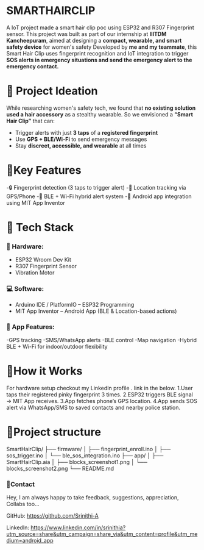# SMARTHAIRCLIP
A IoT project made a smart hair clip poc using ESP32 and R307 Fingerprint sensor.
This project was built as part of our internship at **IIITDM Kancheepuram**, aimed at designing a **compact, wearable, and smart safety device** for women's safety Developed by **me and my teammate**, this Smart Hair Clip uses fingerprint recognition and IoT integration to trigger **SOS alerts in emergency situations and send the emergency alert to the emergency contact.**

# 📌 Project Ideation

While researching women's safety tech, we found that **no existing solution used a hair accessory** as a stealthy wearable. So we envisioned a **“Smart Hair Clip”** that can:
- Trigger alerts with just **3 taps** of a **registered fingerprint**
- Use **GPS + BLE/Wi-Fi** to send emergency messages
- Stay **discreet, accessible, and wearable** at all times
  
# 📌Key Features
-🔒 Fingerprint detection (3 taps to trigger alert)
-📍 Location tracking via GPS/Phone
-📡 BLE + Wi-Fi hybrid alert system
-📱 Android app integration using MIT App Inventor
  
  # 📌 Tech Stack

### 🔧 Hardware:
- ESP32 Wroom Dev Kit  
- R307 Fingerprint Sensor  
- Vibration Motor   

### 💻 Software:
- Arduino IDE / PlatformIO – ESP32 Programming  
- MIT App Inventor – Android App (BLE & Location-based actions)

 ### 📱 App Features:

-GPS tracking
-SMS/WhatsApp alerts
-BLE control
-Map navigation
-Hybrid BLE + Wi-Fi for indoor/outdoor flexibility

# 📌How it Works
For hardware setup checkout my LinkedIn profile . link in the below.
1.User taps their registered pinky fingerprint 3 times.
2.ESP32 triggers BLE signal → MIT App receives.
3.App fetches phone’s GPS location.
4.App sends SOS alert via WhatsApp/SMS to saved contacts and nearby police station.

# 📌Project structure
SmartHairClip/
├── firmware/
│ ├── fingerprint_enroll.ino
│ ├── sos_trigger.ino
│ └── ble_sos_integration.ino
├── app/
│ ├── SmartHairClip.aia
│ ├── blocks_screenshot1.png
│ └── blocks_screenshot2.png
└── README.md
### 📌Contact
Hey, I am always happy to take feedback, suggestions, appreciation, Collabs too...

GitHub: https://github.com/Srinithi-A

LinkedIn: https://www.linkedin.com/in/srinithia?utm_source=share&utm_campaign=share_via&utm_content=profile&utm_medium=android_app
